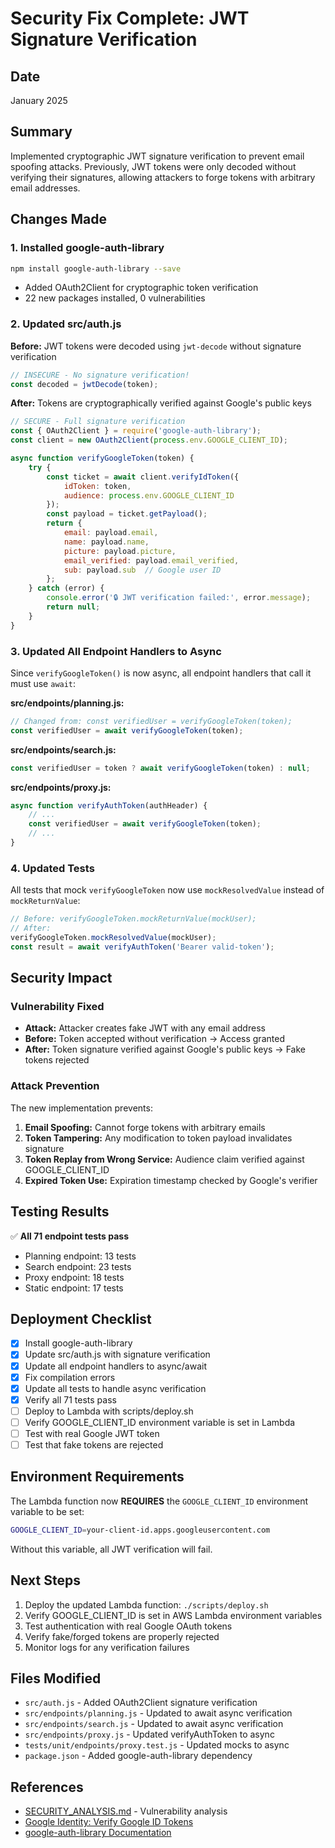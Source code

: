 # Security Fix Complete: JWT Signature Verification

## Date
January 2025

## Summary
Implemented cryptographic JWT signature verification to prevent email spoofing attacks. Previously, JWT tokens were only decoded without verifying their signatures, allowing attackers to forge tokens with arbitrary email addresses.

## Changes Made

### 1. Installed google-auth-library
```bash
npm install google-auth-library --save
```
- Added OAuth2Client for cryptographic token verification
- 22 new packages installed, 0 vulnerabilities

### 2. Updated src/auth.js
**Before:** JWT tokens were decoded using `jwt-decode` without signature verification
```javascript
// INSECURE - No signature verification!
const decoded = jwtDecode(token);
```

**After:** Tokens are cryptographically verified against Google's public keys
```javascript
// SECURE - Full signature verification
const { OAuth2Client } = require('google-auth-library');
const client = new OAuth2Client(process.env.GOOGLE_CLIENT_ID);

async function verifyGoogleToken(token) {
    try {
        const ticket = await client.verifyIdToken({
            idToken: token,
            audience: process.env.GOOGLE_CLIENT_ID
        });
        const payload = ticket.getPayload();
        return {
            email: payload.email,
            name: payload.name,
            picture: payload.picture,
            email_verified: payload.email_verified,
            sub: payload.sub  // Google user ID
        };
    } catch (error) {
        console.error('🔒 JWT verification failed:', error.message);
        return null;
    }
}
```

### 3. Updated All Endpoint Handlers to Async
Since `verifyGoogleToken()` is now async, all endpoint handlers that call it must use `await`:

**src/endpoints/planning.js:**
```javascript
// Changed from: const verifiedUser = verifyGoogleToken(token);
const verifiedUser = await verifyGoogleToken(token);
```

**src/endpoints/search.js:**
```javascript
const verifiedUser = token ? await verifyGoogleToken(token) : null;
```

**src/endpoints/proxy.js:**
```javascript
async function verifyAuthToken(authHeader) {
    // ...
    const verifiedUser = await verifyGoogleToken(token);
    // ...
}
```

### 4. Updated Tests
All tests that mock `verifyGoogleToken` now use `mockResolvedValue` instead of `mockReturnValue`:
```javascript
// Before: verifyGoogleToken.mockReturnValue(mockUser);
// After:
verifyGoogleToken.mockResolvedValue(mockUser);
const result = await verifyAuthToken('Bearer valid-token');
```

## Security Impact

### Vulnerability Fixed
- **Attack:** Attacker creates fake JWT with any email address
- **Before:** Token accepted without verification → Access granted
- **After:** Token signature verified against Google's public keys → Fake tokens rejected

### Attack Prevention
The new implementation prevents:
1. **Email Spoofing:** Cannot forge tokens with arbitrary emails
2. **Token Tampering:** Any modification to token payload invalidates signature
3. **Token Replay from Wrong Service:** Audience claim verified against GOOGLE_CLIENT_ID
4. **Expired Token Use:** Expiration timestamp checked by Google's verifier

## Testing Results
✅ **All 71 endpoint tests pass**
- Planning endpoint: 13 tests
- Search endpoint: 23 tests  
- Proxy endpoint: 18 tests
- Static endpoint: 17 tests

## Deployment Checklist
- [x] Install google-auth-library
- [x] Update src/auth.js with signature verification
- [x] Update all endpoint handlers to async/await
- [x] Fix compilation errors
- [x] Update all tests to handle async verification
- [x] Verify all 71 tests pass
- [ ] Deploy to Lambda with scripts/deploy.sh
- [ ] Verify GOOGLE_CLIENT_ID environment variable is set in Lambda
- [ ] Test with real Google JWT token
- [ ] Test that fake tokens are rejected

## Environment Requirements
The Lambda function now **REQUIRES** the `GOOGLE_CLIENT_ID` environment variable to be set:
```bash
GOOGLE_CLIENT_ID=your-client-id.apps.googleusercontent.com
```

Without this variable, all JWT verification will fail.

## Next Steps
1. Deploy the updated Lambda function: `./scripts/deploy.sh`
2. Verify GOOGLE_CLIENT_ID is set in AWS Lambda environment variables
3. Test authentication with real Google OAuth tokens
4. Verify fake/forged tokens are properly rejected
5. Monitor logs for any verification failures

## Files Modified
- `src/auth.js` - Added OAuth2Client signature verification
- `src/endpoints/planning.js` - Updated to await async verification
- `src/endpoints/search.js` - Updated to await async verification  
- `src/endpoints/proxy.js` - Updated verifyAuthToken to async
- `tests/unit/endpoints/proxy.test.js` - Updated mocks to async
- `package.json` - Added google-auth-library dependency

## References
- [SECURITY_ANALYSIS.md](./SECURITY_ANALYSIS.md) - Vulnerability analysis
- [Google Identity: Verify Google ID Tokens](https://developers.google.com/identity/sign-in/web/backend-auth)
- [google-auth-library Documentation](https://github.com/googleapis/google-auth-library-nodejs)
